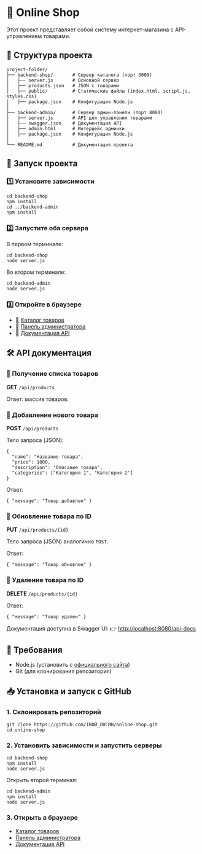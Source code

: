 <body>

<h1>🛒 Online Shop</h1>

<p>Этот проект представляет собой систему интернет-магазина с API-управлением товарами.</p>

<h2>📂 Структура проекта</h2>
<pre><code>project-folder/
├── backend-shop/       # Сервер каталога (порт 3000)
│   ├── server.js       # Основной сервер
│   ├── products.json   # JSON с товарами
│   ├── public/         # Статические файлы (index.html, script.js, styles.css)
│   ├── package.json    # Конфигурация Node.js
│
├── backend-admin/      # Сервер админ-панели (порт 8080)
│   ├── server.js       # API для управления товарами
│   ├── swagger.json    # Документация API
│   ├── admin.html      # Интерфейс админки
│   ├── package.json    # Конфигурация Node.js
│
└── README.md           # Документация проекта
</code></pre>

<h2>🚀 Запуск проекта</h2>

<h3>1️⃣ Установите зависимости</h3>
<pre><code>cd backend-shop
npm install
cd ../backend-admin
npm install</code></pre>

<h3>2️⃣ Запустите оба сервера</h3>
<p>В первом терминале:</p>
<pre><code>cd backend-shop
node server.js</code></pre>
<p>Во втором терминале:</p>
<pre><code>cd backend-admin
node server.js</code></pre>

<h3>3️⃣ Откройте в браузере</h3>
<ul>
    <li>📌 <a href="http://localhost:3000">Каталог товаров</a></li>
    <li>📌 <a href="http://localhost:8080/admin.html">Панель администратора</a></li>
    <li>📌 <a href="http://localhost:8080/api-docs">Документация API</a></li>
</ul>

<h2>🛠 API документация</h2>

<h3>📌 Получение списка товаров</h3>
<p><strong>GET</strong> <code>/api/products</code></p>
<p>Ответ: массив товаров.</p>

<h3>📌 Добавление нового товара</h3>
<p><strong>POST</strong> <code>/api/products</code></p>
<p>Тело запроса (JSON):</p>
<pre><code>{
  "name": "Название товара",
  "price": 1000,
  "description": "Описание товара",
  "categories": ["Категория 1", "Категория 2"]
}</code></pre>
<p>Ответ:</p>
<pre><code>{ "message": "Товар добавлен" }</code></pre>

<h3>📌 Обновление товара по ID</h3>
<p><strong>PUT</strong> <code>/api/products/{id}</code></p>
<p>Тело запроса (JSON) аналогично <code>POST</code>.</p>
<p>Ответ:</p>
<pre><code>{ "message": "Товар обновлен" }</code></pre>

<h3>📌 Удаление товара по ID</h3>
<p><strong>DELETE</strong> <code>/api/products/{id}</code></p>
<p>Ответ:</p>
<pre><code>{ "message": "Товар удален" }</code></pre>

<p>Документация доступна в Swagger UI:  
👉 <a href="http://localhost:8080/api-docs">http://localhost:8080/api-docs</a></p>

<h2>🔧 Требования</h2>
<ul>
    <li>Node.js (установить с <a href="https://nodejs.org/">официального сайта</a>)</li>
    <li>Git (для клонирования репозитория)</li>
</ul>

<h2>📥 Установка и запуск с GitHub</h2>

<h3>1. Склонировать репозиторий</h3>
<pre><code>git clone https://github.com/ТВОЙ_ЛОГИН/online-shop.git
cd online-shop</code></pre>

<h3>2. Установить зависимости и запустить серверы</h3>
<pre><code>cd backend-shop
npm install
node server.js</code></pre>
<p>Открыть второй терминал:</p>
<pre><code>cd backend-admin
npm install
node server.js</code></pre>

<h3>3. Открыть в браузере</h3>
<ul>
    <li><a href="http://localhost:3000">Каталог товаров</a></li>
    <li><a href="http://localhost:8080/admin.html">Панель администратора</a></li>
    <li><a href="http://localhost:8080/api-docs">Документация API</a></li>
</ul>

</body>
</html>
